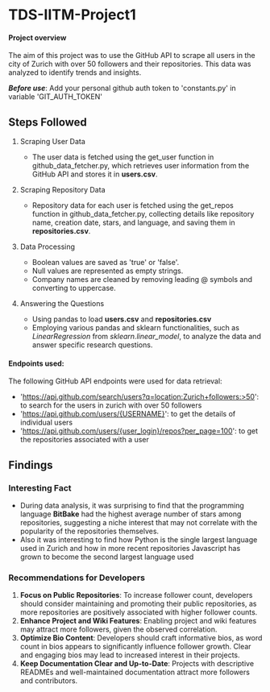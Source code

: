 # TDS-IITM-Project1

#### Project overview
The aim of this project was to use the GitHub API to scrape all users in the city of Zurich with over 50 followers and their repositories. This data was analyzed to identify trends and insights. 

***Before use***: Add your personal github auth token to 'constants.py' in variable 'GIT_AUTH_TOKEN'

## Steps Followed
1. Scraping User Data
    - The user data is fetched using the get_user function in github_data_fetcher.py, which retrieves user information from the GitHub API and stores it in **users.csv**.

2. Scraping Repository Data
    - Repository data for each user is fetched using the get_repos function in github_data_fetcher.py, collecting details like repository name, creation date, stars, and language, and saving them in **repositories.csv**.

3. Data Processing
    - Boolean values are saved as 'true' or 'false'.
    - Null values are represented as empty strings.
    - Company names are cleaned by removing leading @ symbols and converting to uppercase.

4. Answering the Questions
    - Using pandas to load **users.csv** and **repositories.csv** 
    - Employing various pandas and sklearn functionalities, such as *LinearRegression* from *sklearn.linear_model*, to analyze the data and answer specific research questions.

#### Endpoints used:
The following GitHub API endpoints were used for data retrieval:
- 'https://api.github.com/search/users?q=location:Zurich+followers:>50': to search for the users in zurich with over 50 followers
- 'https://api.github.com/users/{USERNAME}': to get the details of individual users
- 'https://api.github.com/users/{user_login}/repos?per_page=100': to get the repositories associated with a user

## Findings

### Interesting Fact
- During data analysis, it was surprising to find that the programming language **BitBake** had the highest average number of stars among repositories, suggesting a niche interest that may not correlate with the popularity of the repositories themselves.
-  Also it was interesting to find how Python is the single largest language used in Zurich and how in more recent repositories Javascript has grown to become the second largest language used

### Recommendations for Developers
1. **Focus on Public Repositories**: To increase follower count, developers should consider maintaining and promoting their public repositories, as more repositories are positively associated with higher follower counts.
2. **Enhance Project and Wiki Features**: Enabling project and wiki features may attract more followers, given the observed correlation.
3. **Optimize Bio Content**: Developers should craft informative bios, as word count in bios appears to significantly influence follower growth. Clear and engaging bios may lead to increased interest in their projects.
4. **Keep Documentation Clear and Up-to-Date**: Projects with descriptive READMEs and well-maintained documentation attract more followers and contributors.
